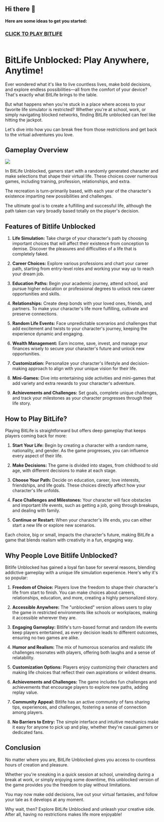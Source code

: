 ## Hi there 👋



**Here are some ideas to get you started:**

<h3><a href="https://gamescentral.net/">CLICK TO PLAY BITLIFE</a> </BR> </BR></h3>

# BitLife Unblocked: Play Anywhere, Anytime!

Ever wondered what it's like to live countless lives, make bold decisions, and explore endless possibilities—all from the comfort of your device? That's exactly what BitLife brings to the table.

But what happens when you're stuck in a place where access to your favorite life simulator is restricted? Whether you're at school, work, or simply navigating blocked networks, finding BitLife unblocked can feel like hitting the jackpot.

Let's dive into how you can break free from those restrictions and get back to the virtual adventures you love.

## Gameplay Overview

<a href="https://gamescentral.net/"><img src="https://i.ibb.co/3B9xb1M/bitlife-unblocked.jpg"></a>

In BitLife Unblocked, gamers start with a randomly generated character and make selections that shape their virtual life. These choices cover numerous games, including training, profession, relationships, and extra.

The recreation is turn-primarily based, with each year of the character's existence imparting new possibilities and challenges.

The ultimate goal is to create a fulfilling and successful life, although the path taken can vary broadly based totally on the player's decision.

## Features of Bitlife Unblocked

1. **Life Simulation:**  Take charge of your character's path by choosing important choices that will affect their existence from conception to demise. Discover the pleasures and difficulties of a life that is completely faked.

2. **Career Choices:** Explore various professions and chart your career path, starting from entry-level roles and working your way up to reach your dream job.

3. **Education Paths:** Begin your academic journey, attend school, and pursue higher education or professional degrees to unlock new career opportunities and skills.

4. **Relationships:** Create deep bonds with your loved ones, friends, and partners. To make your character's life more fulfilling, cultivate and preserve connections.

5. **Random Life Events:** Face unpredictable scenarios and challenges that add excitement and twists to your character's journey, keeping the experience dynamic and engaging.

6. **Wealth Management:** Earn income, save, invest, and manage your finances wisely to secure your character's future and unlock new opportunities.

7. **Customization:** Personalize your character's lifestyle and decision-making approach to align with your unique vision for their life.

8. **Mini-Games:** Dive into entertaining side activities and mini-games that add variety and extra rewards to your character's adventure.

9. **Achievements and Challenges:** Set goals, complete unique challenges, and track your milestones as your character progresses through their life story.

## How to Play BitLife?

Playing BitLife is straightforward but offers deep gameplay that keeps players coming back for more:

1. **Start Your Life:** Begin by creating a character with a random name, nationality, and gender. As the game progresses, you can influence every aspect of their life.

2. **Make Decisions:** The game is divided into stages, from childhood to old age, with different decisions to make at each stage.

3. **Choose Your Path:** Decide on education, career, love interests, friendships, and life goals. These choices directly affect how your character's life unfolds.

4. **Face Challenges and Milestones:** Your character will face obstacles and important life events, such as getting a job, going through breakups, and dealing with family.

5. **Continue or Restart:** When your character's life ends, you can either start a new life or explore new scenarios.

Each choice, big or small, impacts the character's future, making BitLife a game that blends realism with creativity in a fun, engaging way.

## Why People Love Bitlife Unblocked?

Bitlife Unblocked has gained a loyal fan base for several reasons, blending addictive gameplay with a unique life simulation experience. Here's why it's so popular:

1. **Freedom of Choice:**
Players love the freedom to shape their character's life from start to finish. You can make choices about careers, relationships, education, and more, creating a highly personalized story.

2. **Accessible Anywhere:**
The "unblocked" version allows users to play the game in restricted environments like schools or workplaces, making it accessible wherever they are.

3. **Engaging Gameplay:**
Bitlife's turn-based format and random life events keep players entertained, as every decision leads to different outcomes, ensuring no two games are alike.

4. **Humor and Realism:**
The mix of humorous scenarios and realistic life challenges resonates with players, offering both laughs and a sense of relatability.

5. **Customization Options:**
Players enjoy customizing their characters and making life choices that reflect their own aspirations or wildest dreams.

6. **Achievements and Challenges:**
The game includes fun challenges and achievements that encourage players to explore new paths, adding replay value.

7. **Community Appeal:**
Bitlife has an active community of fans sharing tips, experiences, and challenges, fostering a sense of connection among players.

8. **No Barriers to Entry:**
The simple interface and intuitive mechanics make it easy for anyone to pick up and play, whether they're casual gamers or dedicated fans.

## Conclusion

No matter where you are, BitLife Unblocked gives you access to countless hours of creation and pleasure.

Whether you're sneaking in a quick session at school, unwinding during a break at work, or simply enjoying some downtime, this unblocked version of the game provides you the freedom to play without limitations.

You may now make odd decisions, live out your virtual fantasies, and follow your tale as it develops at any moment.

Why wait, then? Explore BitLife Unblocked and unleash your creative side. After all, having no restrictions makes life more enjoyable!
